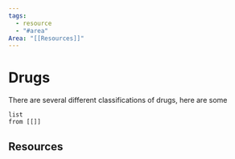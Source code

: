 ```yaml
---
tags:
  - resource
  - "#area"
Area: "[[Resources]]"
---
```


# Drugs
There are several different classifications of drugs, here are some
```dataview
list
from [[]]
```

## Resources
